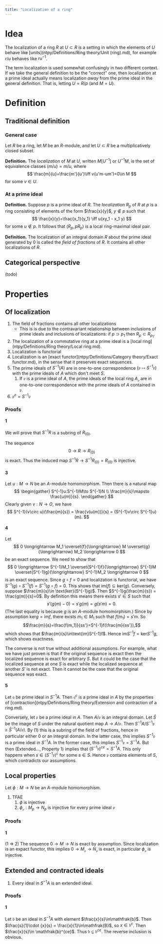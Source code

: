 ```yaml
---
title: "Localization of a ring"
---
```


# Idea
The localization of a ring $R$ at $U\subset R$ is a setting in which the elements of $U$ behave like [units](ntpy/Definitions/Ring theory/Unit (ring).md), for example $r/u$ behaves like $ru^{-1}$.

The term localization is used somewhat confusingly in two different context. If we take the general definition to be the "correct" one, then localization at a prime ideal actually means localization _away_ from the prime ideal in the general definition. That is, letting $U=R/p$ (and $M=U$).

# Definition

## Traditional definition
### General case
Let $R$ be a ring, let $M$ be an $R$-module, and let $U\subset R$ be a multiplicatively closed subset.

**Definition.** The _localization_ of $M$ at $U$, written $M[U^{-1}]$ or $U^{-1}M$, is the set of equivalence classes $(m/u)=m/u$, where
$$
\frac{m}{u}=\frac{m'}{u'}\iff v(u'm-um')=0\in M
$$
for some $v\in U$.

### At a prime ideal
**Definition.** Suppose $p$ is a prime ideal of $R$. The _localization_ $R_p$ of $R$ at $p$ is a ring consisting of elements of the form $\frac{x}{y}$, $y\not\in p$ such that
$$
\frac{x}{y}=\frac{x_1}{y_1} \iff u(xy_1 - x_1 y)
$$
for some $u\notin p$. It follows that $(R_p, pR_p)$ is a local ring-maximal ideal pair.

**Definition.** The localization of an integral domain $R$ about the prime ideal generated by 0 is called the _field of fractions_ of $R$. It contains all other localizations of $R$.

## Categorical perspective
(todo)

# Properties
## Of localization
1. The field of fractions contains all other localizations
	- This is is due to the contravariant relationship between inclusions of prime ideals and inclusions of localizations: if $p\supset p_1$ then $R_p\subset R_{p_1}$.
2. The localization of a commutative ring at a prime ideal is a [local ring](ntpy/Definitions/Ring theory/Local ring.md).
3. Localization is functorial
4. Localization is an [exact functor](ntpy/Definitions/Category theory/Exact functor.md), in the sense that it preserves exact sequences.
5. The prime ideals of $S^{-1}(A)$ are in one-to-one correspondence $(\mathfrak{p}\mapsto S^{-1}\mathfrak{p})$ with the prime ideals of $A$ which don't meet $S$.
	1. If $\mathfrak{p}$ is a prime ideal of $A$, the prime ideals of the local ring $A_\mathfrak{p}$ are in one-to-one correspondence with the prime ideals of $A$ contained in $\mathfrak{p}$.
6. $\mathfrak{p}^e = S^{-1}\mathfrak{p}$

### Proofs
#### 1 
We will prove that $S^{-1}R$ is a subring of $R_{(0)}$.

The sequence $$0\to R \to R_{(0)}$$ is exact. Thus the induced map $S^{-1}R\to S^{-1}R_{(0)}=R_{(0)}$ is injective.
#### 3
Let $u:M\to N$ be an $A$-module homomorphism. Then there is a natural map
$$
\begin{gather}
S^{-1}u:S^{-1}M\to S^{-1}N \\
\frac{m}{s}\mapsto \frac{u(m)}{s}.
\end{gather}
$$
Clearly given $v:N\to O$, we have
$$
S^{-1}(v\circ u)(\frac{m}{s}) = \frac{v(u(m))}{s} = (S^{-1}v\circ S^{-1}u)(m).
$$
#### 4
Let 
$$
0 \longrightarrow M_1 \overset{f}{\longrightarrow} M \overset{g}{\longrightarrow} M_2 \longrightarrow 0
$$
be an exact sequence. We need to show that 
$$
0 \longrightarrow S^{-1}M_1 \overset{S^{-1}f}{\longrightarrow} S^{-1}M \overset{S^{-1}g}{\longrightarrow} S^{-1}M_2 \longrightarrow 0
$$
is an exact sequence. Since $g\circ f=0$ and localization is functorial, we have $S^{-1}(g)\circ S^{-1}(f) = S^{-1}(g\circ f)=0$. This shows that $\text{im}(f)\subseteq\text{ker}(g)$. Conversely, suppose $\frac{m}{s}\in \text{ker}(S^{-1}g)$. Then $S^{-1}g(\frac{m}{s}) = \frac{g(m)}{s}=0$. By definition this means there exists $s'\in S$ such that $$s'(g(m)-0) = s'g(m)=g(s'm)=0.$$ (The last equality is because $g$ is an $A$-module homomorphism.) Since by assumption $\text{ker}g=\text{im}f$, there exists $m_1\in M_1$ such that $f(m_1)=s'm$. So $$\frac{m}{s}=\frac{f(m_1)}{ss'}=S^{-1}f(\frac{m}{ss'}),$$ which shows that $\frac{m}{s}\in\text{im}S^{-1}f$. Hence $\text{im}S^{-1}f=\text{ker}S^{-1}g$, which shows exactness.

The converse is not true without additional assumptions. For example, what we have just proven is that if the original sequence is exact then the localized sequence is exact for arbitrary $S$. But it could be the case that the localized sequence at one $S$ is exact while the localized sequence at another $S'$ is not exact. Then it cannot be the case that the original sequence was exact.
#### 5
Let $\mathfrak{q}$ be prime ideal in $S^{-1}A$. Then $\mathfrak{q}^c$ is a prime ideal in $A$ by the properties of [contraction](ntpy/Definitions/Ring theory/Extension and contraction of a ring.md). 

Conversely, let $\mathfrak{p}$ be a prime ideal in $A$. Then $A/\mathfrak{p}$ is an integral domain. Let $\bar{S}$ be the image of $S$ under the natural quotient map $A\to A/\mathfrak{p}$. Then $S^{-1}A/S^{-1}\mathfrak{p}\cong \bar{S}^{-1}(A/\mathfrak{p})$. By (1) this is a subring of the field of fractions, hence in particular either 0 or an integral domain. In the latter case, this implies $S^{-1}\mathfrak{p}$ is a prime ideal in $S^{-1}A$. In the former case, this implies $S^{-1}\mathfrak{p}=S^{-1}A$. But then (Extended..., Property 1)  implies that $(S^{-1}\mathfrak{p})^{ce}=S^{-1}A$. This only happens when $s\in (S^{-1}\mathfrak{p})^c$ for some $s\in S$. Hence $\mathfrak{p}$ contains elements of $S$, which contradicts our assumptions.
## Local properties
Let $\phi:M\to N$ be an $A$-module homomorphism.

1. TFAE
	1. $\phi$ is injective
	2. $\phi_\mathfrak{p}:M_p\to N_p$ is injective for every prime ideal $\mathfrak{p}$

### Proofs
#### 1
(1 => 2) The sequence $0\to M\to N$ is exact by assumption. Since localization is an expact functor, this implies $0\to M_\mathfrak{p}\to N_\mathfrak{p}$ is exact, in particular $\phi_\mathfrak{p}$ is injective.

## Extended and contracted ideals
1. Every ideal in $S^{-1}A$ is an extended ideal.

### Proofs
#### 1
Let $\mathfrak{b}$ be an ideal in $S^{-1}A$ with element $\frac{x}{s}\in\mathfrak{b}$. Then $\frac{s}{1}\cdot {x}{s} = \frac{x}{1}\in\mathfrak{B}$, so $x\in \mathfrak{b}^c$. Then $\frac{x}{s}\in \mathfrak{b}^{ce}$. Thus $\mathfrak{b}\subseteq \mathfrak{b}^{ce}$. The reverse inclusion is obvious.



